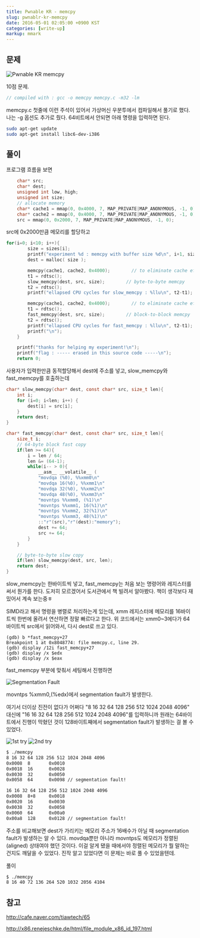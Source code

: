 ```yaml
---
title: Pwnable KR - memcpy
slug: pwnablr-kr-memcpy
date: 2016-05-01 02:05:00 +0900 KST
categories: [write-up]
markup: mmark
---
```


## 문제

![Pwnable KR memcpy](pwnablr-kr-memcpy.png)

10점 문제.

```c
// compiled with : gcc -o memcpy memcpy.c -m32 -lm
```

memcpy.c 첫줄에 이런 주석이 있어서 가상머신 우분투에서 컴파일해서 풀기로 했다. 나는 -g 옵션도 추가로 줬다. 64비트에서 안되면 아래 명령을 입력하면 된다.

```sh
sudo apt-get update
sudo apt-get install libc6-dev-i386
```

## 풀이

프로그램 흐름을 보면

```c
    char* src;
    char* dest;
    unsigned int low, high;
    unsigned int size;
    // allocate memory
    char* cache1 = mmap(0, 0x4000, 7, MAP_PRIVATE|MAP_ANONYMOUS, -1, 0);
    char* cache2 = mmap(0, 0x4000, 7, MAP_PRIVATE|MAP_ANONYMOUS, -1, 0);
    src = mmap(0, 0x2000, 7, MAP_PRIVATE|MAP_ANONYMOUS, -1, 0);
```

src에 0x2000만큼 메모리를 할당하고

```c
for(i=0; i<10; i++){
        size = sizes[i];
        printf("experiment %d : memcpy with buffer size %d\n", i+1, size);
        dest = malloc( size );

        memcpy(cache1, cache2, 0x4000);        // to eliminate cache effect
        t1 = rdtsc();
        slow_memcpy(dest, src, size);        // byte-to-byte memcpy
        t2 = rdtsc();
        printf("ellapsed CPU cycles for slow_memcpy : %llu\n", t2-t1);

        memcpy(cache1, cache2, 0x4000);        // to eliminate cache effect
        t1 = rdtsc();
        fast_memcpy(dest, src, size);        // block-to-block memcpy
        t2 = rdtsc();
        printf("ellapsed CPU cycles for fast_memcpy : %llu\n", t2-t1);
        printf("\n");
    }

    printf("thanks for helping my experiment!\n");
    printf("flag : ----- erased in this source code -----\n");
    return 0;
```

사용자가 입력한만큼 동적할당해서 dest에 주소를 넣고, slow_memcpy와 fast_memcpy를 호출하는데

```c
char* slow_memcpy(char* dest, const char* src, size_t len){
    int i;
    for (i=0; i<len; i++) {
        dest[i] = src[i];
    }
    return dest;
}

char* fast_memcpy(char* dest, const char* src, size_t len){
    size_t i;
    // 64-byte block fast copy
    if(len >= 64){
        i = len / 64;
        len &= (64-1);
        while(i-- > 0){
            __asm__ __volatile__ (
            "movdqa (%0), %%xmm0\n"
            "movdqa 16(%0), %%xmm1\n"
            "movdqa 32(%0), %%xmm2\n"
            "movdqa 48(%0), %%xmm3\n"
            "movntps %%xmm0, (%1)\n"
            "movntps %%xmm1, 16(%1)\n"
            "movntps %%xmm2, 32(%1)\n"
            "movntps %%xmm3, 48(%1)\n"
            ::"r"(src),"r"(dest):"memory");
            dest += 64;
            src += 64;
        }
    }

    // byte-to-byte slow copy
    if(len) slow_memcpy(dest, src, len);
    return dest;
}
```

slow_memcpy는 한바이트씩 넣고, fast_memcpy는 처음 보는 명령어와 레지스터를 써서 뭔가를 한다. 도저히 모르겠어서 도서관에서 책 빌려서 알아봤다. 책이 생각보다 재밌어서 계속 보는중ㅎ

SIMD라고 해서 명령을 병렬로 처리하는게 있는데, xmm 레지스터에 메모리를 16바이트씩 한번에 올려서 연산하면 정말 빠르다고 한다. 위 코드에서는 xmm0~3에다가 64바이트씩 src에서 읽어와서, 다시 dest로 쓰고 있다.

```x86asm
(gdb) b *fast_memcpy+27
Breakpoint 1 at 0x8048774: file memcpy.c, line 29.
(gdb) display /12i fast_memcpy+27
(gdb) display /x $edx
(gdb) display /x $eax
```

fast_memcpy 부분에 맞춰서 세팅해서 진행하면

![Segmentation Fault](segmentation-fault.png)

movntps %xmm0,(%edx)에서 segmentation fault가 발생한다.

여기서 더이상 진전이 없다가 어쩌다 "8 16 32 64 128 256 512 1024 2048 4096" 대신에 "16 16 32 64 128 256 512 1024 2048 4096"를 입력하니까 원래는 64바이트에서 진행이 막혔던 것이 128바이트째에서 segmentation fault가 발생하는 걸 볼 수 있었다.

![1st try](1st-try.png) ![2nd try](2nd-try.png)

```sh
$ ./memcpy
8 16 32 64 128 256 512 1024 2048 4096
0x0008  8       0x0010
0x0018  16      0x0028
0x0030  32      0x0050
0x0058  64      0x0098 // segmentation fault!

16 16 32 64 128 256 512 1024 2048 4096
0x0008  8+8     0x0018
0x0020  16      0x0030
0x0038  32      0x0058
0x0060  64      0x00a0
0x00a8  128     0x0128 // segmentation fault!
```

주소를 비교해보면 dest가 가리키는 메모리 주소가 16배수가 아닐 때 segmentation fault가 발생하는 알 수 있다. movdqa뿐만 아니라 movntps도 메모리가 정렬된(aligned) 상태여야 했던 것이다. 이걸 알게 됐을 때에서야 정렬된 메모리가 뭘 말하는 건지도 깨달을 수 있었다. 진작 알고 있었다면 이 문제는 바로 풀 수 있었을텐데.

풀이

```sh
$ ./memcpy
8 16 40 72 136 264 520 1032 2056 4104
```

## 참고

<http://cafe.naver.com/tiawtech/65>

<http://x86.renejeschke.de/html/file_module_x86_id_197.html>
